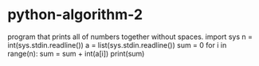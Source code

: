 # python-algorithm-2
program that prints all of numbers together without spaces.
import sys
n = int(sys.stdin.readline())
a = list(sys.stdin.readline())
sum = 0
for i in range(n):
    sum = sum + int(a[i])
print(sum)
